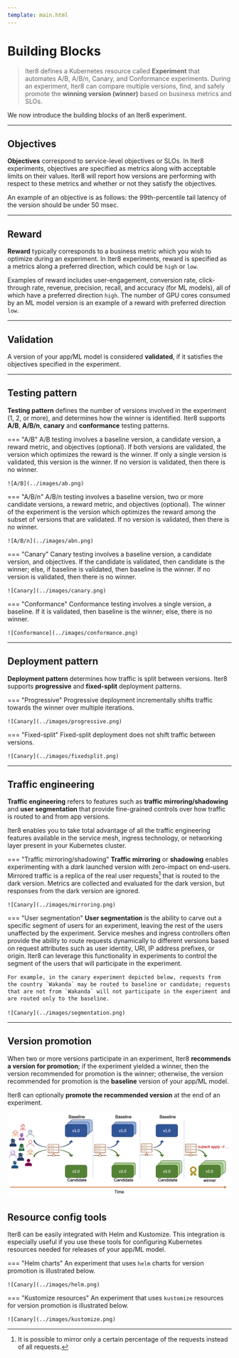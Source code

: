 ```yaml
---
template: main.html
---
```


# Building Blocks

> Iter8 defines a Kubernetes resource called **Experiment** that automates A/B, A/B/n, Canary, and Conformance experiments. During an experiment, Iter8 can compare multiple versions, find,  and safely promote the **winning version (winner)** based on business metrics and SLOs.

We now introduce the building blocks of an Iter8 experiment.

***

## Objectives

**Objectives** correspond to service-level objectives or SLOs. In Iter8 experiments, objectives are specified as metrics along with acceptable limits on their values. Iter8 will report how versions are performing with respect to these metrics and whether or not they satisfy the objectives.

An example of an objective is as follows: the 99th-percentile tail latency of the version should be under 50 msec.

***

## Reward
**Reward** typically corresponds to a business metric which you wish to optimize during an experiment. In Iter8 experiments, reward is specified as a metrics along a preferred direction, which could be `high` or `low`. 

Examples of reward includes user-engagement, conversion rate, click-through rate, revenue, precision, recall, and accuracy (for ML models), all of which have a preferred direction `high`. The number of GPU cores consumed by an ML model version is an example of a reward with preferred direction `low`.

***

## Validation

A version of your app/ML model is considered **validated**, if it satisfies the objectives specified in the experiment.

***

## Testing pattern

**Testing pattern** defines the number of versions involved in the experiment (1, 2, or more), and determines how the winner is identified. Iter8 supports **A/B**, **A/B/n**, **canary** and **conformance** testing patterns.

=== "A/B"
    A/B testing involves a baseline version, a candidate version, a reward metric, and objectives (optional). If both versions are validated, the version which optimizes the reward is the winner. If only a single version is validated, this version is the winner. If no version is validated, then there is no winner.

    ![A/B](../images/ab.png)

=== "A/B/n"
    A/B/n testing involves a baseline version, two or more candidate versions, a reward metric,  and objectives (optional). The winner of the experiment is the version which optimizes the reward among the subset of versions that are validated. If no version is validated, then there is no winner.

    ![A/B/n](../images/abn.png)

=== "Canary"
    Canary testing involves a baseline version, a candidate version, and objectives. If the candidate is validated, then candidate is the winner; else, if baseline is validated, then baseline is the winner. If no version is validated, then there is no winner.

    ![Canary](../images/canary.png)

=== "Conformance"
    Conformance testing involves a single version, a baseline. If it is validated, then baseline is the winner; else, there is no winner.

    ![Conformance](../images/conformance.png)

***

## Deployment pattern

**Deployment pattern** determines how traffic is split between versions. Iter8 supports **progressive** and **fixed-split** deployment patterns.

=== "Progressive"
    Progressive deployment incrementally shifts traffic towards the winner over multiple iterations.

    ![Canary](../images/progressive.png)

=== "Fixed-split"
    Fixed-split deployment does not shift traffic between versions.

    ![Canary](../images/fixedsplit.png)

***

## Traffic engineering

**Traffic engineering** refers to features such as **traffic mirroring/shadowing** and **user segmentation** that provide fine-grained controls over how traffic is routed to and from app versions.

Iter8 enables you to take total advantage of all the traffic engineering features available in the service mesh, ingress technology, or networking layer present in your Kubernetes cluster.

=== "Traffic mirroring/shadowing"
    **Traffic mirroring** or **shadowing** enables experimenting with a *dark* launched version with zero-impact on end-users. Mirrored traffic is a replica of the real user requests[^1] that is routed to the dark version. Metrics are collected and evaluated for the dark version, but responses from the dark version are ignored.

    ![Canary](../images/mirroring.png)

=== "User segmentation"
    **User segmentation** is the ability to carve out a specific segment of users for an experiment, leaving the rest of the users unaffected by the experiment. Service meshes and ingress controllers often provide the ability to route requests dynamically to different versions based on request attributes such as user identity, URI, IP address prefixes, or origin. Iter8 can leverage this functionality in experiments to control the segment of the users that will participate in the experiment. 
    
    For example, in the canary experiment depicted below, requests from the country `Wakanda` may be routed to baseline or candidate; requests that are not from `Wakanda` will not participate in the experiment and are routed only to the baseline.

    ![Canary](../images/segmentation.png)

***


## Version promotion

When two or more versions participate in an experiment, Iter8 **recommends a version for promotion**; if the experiment yielded a winner, then the version recommended for promotion is the winner; otherwise, the version recommended for promotion is the **baseline** version of your app/ML model.

Iter8 can optionally **promote the recommended version** at the end of an experiment.

![Canary](../images/yamljson.png)

## Resource config tools

Iter8 can be easily integrated with Helm and Kustomize. This integration is especially useful if you use these tools for configuring Kubernetes resources needed for releases of your app/ML model.

=== "Helm charts"
    An experiment that uses `helm` charts for version promotion is illustrated below.

    ![Canary](../images/helm.png)

=== "Kustomize resources"
    An experiment that uses `kustomize` resources for version promotion is illustrated below.

    ![Canary](../images/kustomize.png)

[^1]: It is possible to mirror only a certain percentage of the requests instead of all requests.